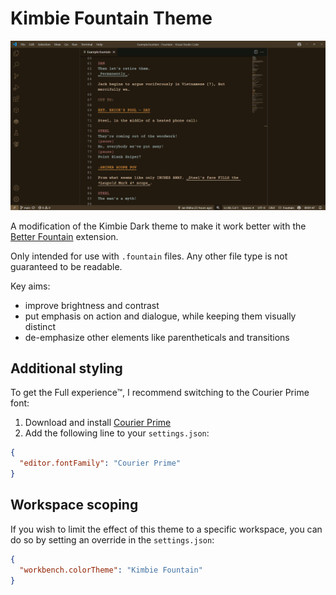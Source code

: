 # Kimbie Fountain Theme

![](https://github.com/swift502/KimbieFountain/raw/HEAD/images/preview.png)

A modification of the Kimbie Dark theme to make it work better with the [Better Fountain](https://marketplace.visualstudio.com/items?itemName=piersdeseilligny.betterfountain) extension.

Only intended for use with `.fountain` files. Any other file type is not guaranteed to be readable.

Key aims:

- improve brightness and contrast
- put emphasis on action and dialogue, while keeping them visually distinct
- de-emphasize other elements like parentheticals and transitions

## Additional styling

To get the Full experience™, I recommend switching to the Courier Prime font:

1. Download and install [Courier Prime](https://fonts.google.com/specimen/Courier+Prime)
2. Add the following line to your `settings.json`:

```json
{
  "editor.fontFamily": "Courier Prime"
}
```

## Workspace scoping

If you wish to limit the effect of this theme to a specific workspace, you can do so by setting an override in the `settings.json`:

```json
{
  "workbench.colorTheme": "Kimbie Fountain"
}
```

<!--

Dev notes:
  - `npm install -g vsce`
  - `vsce publish`
Inspect textmate tokens:
  - `F1` > `Developer: Inspect Editor Tokens and Scopes`
Extension admin: https://marketplace.visualstudio.com/manage/
Tokens: https://swift502.visualstudio.com/_usersSettings/tokens

-->
